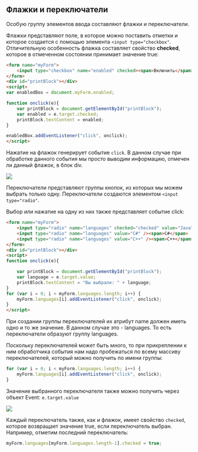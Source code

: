 ## Флажки и переключатели

Особую группу элементов ввода составляют флажки и переключатели.

Флажки представляют поле, в которое можно поставить отметки и которое создается с помощью элемента `<input type="checkbox"`. 
Отличительную особенность флажка составляет свойство **checked**, которое в отмеченном состоянии принимает значение true:

```html
<form name="myForm">
	<input type="checkbox" name="enabled" checked><span>Включить</span>
</form>
<div id="printBlock"></div>
<script>
var enabledBox = document.myForm.enabled;

function onclick(e){
	var printBlock = document.getElementById("printBlock");
	var enabled = e.target.checked;
	printBlock.textContent = enabled;
}

enabledBox.addEventListener("click", onclick);
</script>
```

Нажатие на флажок генерирует событие `click`. В данном случае при обработке данного события мы просто выводим информацию, отмечен 
ли данный флажок, в блок div.

![](https://metanit.com/web/javascript/pics/checkbox.png)

Переключатели представляют группы кнопок, из которых мы можем выбрать только одну. Переключатели создаются элементом `<input type="radio"`.

Выбор или нажатие на одну из них также представляет событие click:

```html
<form name="myForm">
	<input type="radio" name="languages" checked="checked" value="Java" /><span>Java</span>
	<input type="radio" name="languages" value="C#" /><span>C#</span>
	<input type="radio" name="languages" value="C++" /><span>C++</span>
</form>
<div id="printBlock"></div>
<script>
function onclick(e){

	var printBlock = document.getElementById("printBlock");
	var language = e.target.value;
	printBlock.textContent = "Вы выбрали: " + language;
}
for (var i = 0; i < myForm.languages.length; i++) {
	myForm.languages[i].addEventListener("click", onclick);
}
</script>
```

При создании группы переключателей их атрибут name должен иметь одно и то же значение. В данном случае это - languages. То есть переключатели 
образуют группу languages.

Поскольку переключателей может быть много, то при прикреплении к ним обработчика события нам надо пробежаться по всему массиву переключателей, 
который можно получить по имени группы:

```js
for (var i = 0; i < myForm.languages.length; i++) {
	myForm.languages[i].addEventListener("click", onclick);
}
```

Значение выбранного переключателя также можно получить через объект Event: `e.target.value`

![](https://metanit.com/web/javascript/pics/radiobutton.png)

Каждый переключатель также, как и флажок, имеет свойство `checked`, которое возвращает значение true, если переключатель выбран. 
Например, отметим последний переключатель:

```js
myForm.languages[myForm.languages.length-1].checked = true;
```

